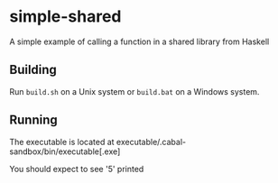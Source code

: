 simple-shared
=============

A simple example of calling a function in a shared library from Haskell

Building
--------

Run `build.sh` on a Unix system or `build.bat` on a Windows system.

Running
-------

The executable is located at executable/.cabal-sandbox/bin/executable[.exe]

You should expect to see '5' printed
